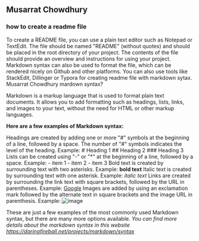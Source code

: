 ## Musarrat Chowdhury
### how to create a readme file

To create a README file, you can use a plain text editor such as Notepad or TextEdit. The file should be named "README" (without quotes) and should be placed in the root directory of your project. The contents of the file should provide an overview and instructions for using your project. Markdown syntax can also be used to format the file, which can be rendered nicely on Github and other platforms. You can also use tools like StackEdit, Dillinger or Typora for creating readme file with markdown sytax.
Musarrat Chowdhury
mardown syntax?

Markdown is a markup language that is used to format plain text documents. It allows you to add formatting such as headings, lists, links, and images to your text, without the need for HTML or other markup languages.

**Here are a few examples of Markdown syntax:**

Headings are created by adding one or more "#" symbols at the beginning of a line, followed by a space. The number of "#" symbols indicates the level of the heading.
    Example: # Heading 1
    ## Heading 2
    ### Heading 3
Lists can be created using "-" or "*" at the beginning of a line, followed by a space.
    Example:
        - item 1
        - item 2
        - item 3
Bold text is created by surrounding text with two asterisks.
    Example: **bold text**
Italic text is created by surrounding text with one asterisk.
    Example: *italic text*
Links are created by surrounding the link text with square brackets, followed by the URL in parentheses.
    Example: [Google](https://www.google.com)
Images are added by using an exclamation mark followed by the alternate text in square brackets and the image URL in parenthesis.
    Example: ![image](https://example.com/image.jpg)

These are just a few examples of the most commonly used Markdown syntax, but there are many more options available.
*You can find more details about the markdown syntax in this website https://daringfireball.net/projects/markdown/syntax*